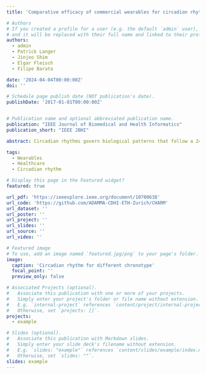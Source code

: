 ```yaml
---
title: 'Comparative efficacy of commercial wearables for circadian rhythm home monitoring from activity, heart rate, and core body temperature'

# Authors
# If you created a profile for a user (e.g. the default `admin` user), write the username (folder name) here
# and it will be replaced with their full name and linked to their profile.
authors:
  - admin
  - Patrick Langer
  - Jinjoo Shim
  - Elgar Fleisch
  - Filipe Barata

date: '2024-04-04T00:00:00Z'
doi: ''

# Schedule page publish date (NOT publication's date).
publishDate: '2017-01-01T00:00:00Z'


# Publication name and optional abbreviated publication name.
publication: "IEEE Journal of Biomedical and Health Informatics"
publication_short: "IEEE JBHI"

abstract: Circadian rhythms govern biological patterns that follow a 24-hour cycle. Dysfunctions in circadian rhythms can contribute to various health problems, such as sleep disorders. Current circadian rhythm assessment methods, often invasive or subjective, limit circadian rhythm monitoring to laboratories. Hence, this study aims to investigate scalable consumer-centric wearables for circadian rhythm monitoring outside traditional laboratories. In a two-week longitudinal study conducted in real-world settings, 36 participants wore an Actigraph, a smartwatch, and a core body temperature sensor to collect activity, temperature, and heart rate data. We evaluated circadian rhythms calculated from commercial wearables by comparing them with circadian rhythm reference measures, i.e., Actigraph activities and chronotype questionnaire scores. The circadian rhythm metric acrophases, determined from commercial wearables using activity, heart rate, and temperature data, significantly correlated with the acrophase derived from Actigraph activities (r=0.96, r=0.87, r=0.79; all p<0.001) and chronotype questionnaire (r=-0.66, r=-0.73, r=-0.61; all p<0.001). The acrophases obtained concurrently from consumer sensors significantly predicted the chronotype (R2=0.64; p<0.001). Our study validates commercial sensors for circadian rhythm assessment, highlighting their potential to support maintaining healthy rhythms and provide scalable and timely health monitoring in real-life scenarios.

tags:
  - Wearables
  - Healthcare
  - Circadian rhythm

# Display this page in the Featured widget?
featured: true

url_pdf: 'https://ieeexplore.ieee.org/document/10700638'
url_code: 'https://github.com/ADAMMA-CDHI-ETH-Zurich/CHARM'
url_dataset: ''
url_poster: ''
url_project: ''
url_slides: ''
url_source: ''
url_video: ''

# Featured image
# To use, add an image named `featured.jpg/png` to your page's folder.
image:
  caption: 'Circadian rhythm for different chronotype'
  focal_point: ''
  preview_only: false

# Associated Projects (optional).
#   Associate this publication with one or more of your projects.
#   Simply enter your project's folder or file name without extension.
#   E.g. `internal-project` references `content/project/internal-project/index.md`.
#   Otherwise, set `projects: []`.
projects:
  - example

# Slides (optional).
#   Associate this publication with Markdown slides.
#   Simply enter your slide deck's filename without extension.
#   E.g. `slides: "example"` references `content/slides/example/index.md`.
#   Otherwise, set `slides: ""`.
slides: example
---
```


